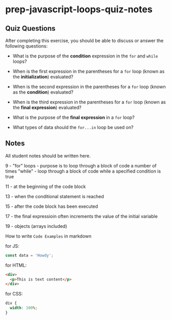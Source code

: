 # prep-javascript-loops-quiz-notes

## Quiz Questions

After completing this exercise, you should be able to discuss or answer the following questions:

- What is the purpose of the **condition** expression in the `for` and `while` loops?

- When is the first expression in the parentheses for a `for` loop (known as the **initialization**) evaluated?

- When is the second expression in the parentheses for a `for` loop (known as the **condition**) evaluated?

- When is the third expression in the parentheses for a `for` loop (known as the **final expression**) evaluated?

- What is the purpose of the **final expression** in a `for` loop?

- What types of data should the `for...in` loop be used on?

## Notes

All student notes should be written here.

9 - "for" loops - purpose is to loop through a block of code a number of times
"while" - loop through a block of code while a specified condition is true

11 - at the beginning of the code block

13 - when the conditional statement is reached

15 - after the code block has been executed

17 - the final expressioin often increments the value of the initial variable

19 - objects (arrays included)

How to write `Code Examples` in markdown

for JS:

```javascript
const data = 'Howdy';
```

for HTML:

```html
<div>
  <p>This is text content</p>
</div>
```

for CSS:

```css
div {
  width: 100%;
}
```
